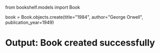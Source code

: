 from bookshelf.models import Book

book = Book.objects.create(title="1984", author="George Orwell", publication_year=1949)

# Output: Book created successfully
